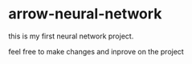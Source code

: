 # arrow-neural-network

this is my first neural network project.

feel free to make changes and inprove on the project

